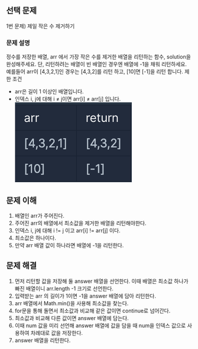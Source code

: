## 선택 문제
1번 문제) 제일 작은 수 제거하기

### 문제 설명
정수를 저장한 배열, arr 에서 가장 작은 수를 제거한 배열을 리턴하는 함수, solution을
완성해주세요. 단, 리턴하려는 배열이 빈 배열인 경우엔 배열에 -1을 채워 리턴하세요.
예를들어 arr이 [4,3,2,1]인 경우는 [4,3,2]를 리턴 하고, [10]면 [-1]을 리턴 합니다.
제한 조건

- arr은 길이 1 이상인 배열입니다.
- 인덱스 i, j에 대해 i ≠ j이면 arr[i] ≠ arr[j] 입니다.
![img.png](img.png)


## 문제 이해 
1. 배열인 arr가 주어진다.
2. 주어진 arr의 배열에서 최소값을 제거한 배열을 리턴해야한다.
3. 인덱스 i, j에 대해 i != j 이고 arr[i] != arr[j] 이다.
4. 최소값은 하나이다.
5. 만약 arr 배열 값이 하나라면 배열에 -1을 리턴한다.

## 문제 해결
1. 먼저 리턴할 값을 저장해 둘 answer 배열을 선언한다. 이때 배열은 최소값 하나가 빠진 배열이니 arr.length -1 크기로 선언한다.
2. 입력받는 arr 의 길이가 1이면 -1을 answer 배열에 담아 리턴한다.
3. arr 배열에서 Math.min()을 사용해 최소값을 찾는다.
4. for문을 통해 돌면서 최소값과 비교해 같은 값이면 continue로 넘어간다.
5. 최소값과 비교해 다른 값이면 answer 배열에 담는다.
6. 이때 num 값을 미리 선언해 answer 배열에 값을 담을 때 num을 인덱스 값으로 사용하여 차례대로 값을 저장한다.
7. answer 배열을 리턴한다.